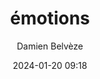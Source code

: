 ---
title: émotions
subtitle:
id: <2401200901 | émotions>
author: Damien Belvèze
date: 2024-01-20 09:18
link_citations: true
bibliography: biblio/Obsidian.bib
biblio_style: csl\ieee.csl
aliases: []
tags: []
---